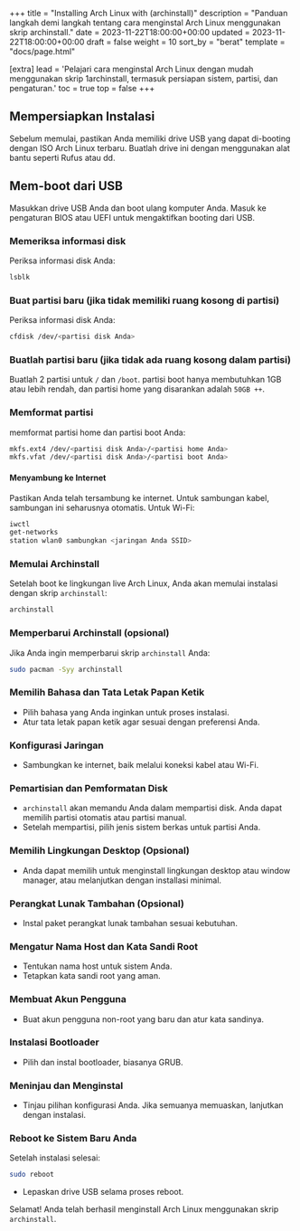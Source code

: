 +++
title = "Installing Arch Linux with (archinstall)"
description = "Panduan langkah demi langkah tentang cara menginstal Arch Linux menggunakan skrip archinstall."
date = 2023-11-22T18:00:00+00:00
updated = 2023-11-22T18:00:00+00:00
draft = false
weight = 10
sort_by = "berat"
template = "docs/page.html"

[extra]
lead = 'Pelajari cara menginstal Arch Linux dengan mudah menggunakan skrip 1archinstall, termasuk persiapan sistem, partisi, dan pengaturan.'
toc = true
top = false
+++

## Mempersiapkan Instalasi
Sebelum memulai, pastikan Anda memiliki drive USB yang dapat di-booting dengan ISO Arch Linux terbaru. Buatlah drive ini dengan menggunakan alat bantu seperti Rufus atau dd.

## Mem-boot dari USB
Masukkan drive USB Anda dan boot ulang komputer Anda. Masuk ke pengaturan BIOS atau UEFI untuk mengaktifkan booting dari USB.

### Memeriksa informasi disk
Periksa informasi disk Anda:
```bash
lsblk
```

### Buat partisi baru (jika tidak memiliki ruang kosong di partisi)
Periksa informasi disk Anda:
```bash
cfdisk /dev/<partisi disk Anda>
```

### Buatlah partisi baru (jika tidak ada ruang kosong dalam partisi)
Buatlah 2 partisi untuk `/` dan `/boot`. partisi boot hanya membutuhkan 1GB atau lebih rendah, dan partisi home
yang disarankan adalah `50GB ++`.

### Memformat partisi
memformat partisi home dan partisi boot Anda:
```bash
mkfs.ext4 /dev/<partisi disk Anda>/<partisi home Anda>
mkfs.vfat /dev/<partisi disk Anda>/<partisi boot Anda>
```

#### Menyambung ke Internet
Pastikan Anda telah tersambung ke internet. Untuk sambungan kabel, sambungan ini seharusnya otomatis. Untuk Wi-Fi:
```bash
iwctl
get-networks
station wlan0 sambungkan <jaringan Anda SSID>
```

### Memulai Archinstall
Setelah boot ke lingkungan live Arch Linux, Anda akan memulai instalasi dengan skrip `archinstall`:
``` bash
archinstall
```

### Memperbarui Archinstall (opsional)
Jika Anda ingin memperbarui
skrip `archinstall` Anda:
```bash
sudo pacman -Syy archinstall
```

### Memilih Bahasa dan Tata Letak Papan Ketik
- Pilih bahasa yang Anda inginkan untuk proses instalasi.
- Atur tata letak papan ketik agar sesuai dengan preferensi Anda.

### Konfigurasi Jaringan
- Sambungkan ke internet, baik melalui koneksi kabel atau Wi-Fi.

### Pemartisian dan Pemformatan Disk
- `archinstall` akan memandu Anda dalam mempartisi disk. Anda dapat memilih partisi otomatis atau partisi manual.
- Setelah mempartisi, pilih jenis sistem berkas untuk partisi Anda.

### Memilih Lingkungan Desktop (Opsional)
- Anda dapat memilih untuk menginstall lingkungan desktop atau window manager, atau melanjutkan dengan installasi minimal.

### Perangkat Lunak Tambahan (Opsional)
- Instal paket perangkat lunak tambahan sesuai kebutuhan.

### Mengatur Nama Host dan Kata Sandi Root
- Tentukan nama host untuk sistem Anda.
- Tetapkan kata sandi root yang aman.

### Membuat Akun Pengguna
- Buat akun pengguna non-root yang baru dan atur kata sandinya.

### Instalasi Bootloader
- Pilih dan instal bootloader, biasanya GRUB.

### Meninjau dan Menginstal
- Tinjau pilihan konfigurasi Anda. Jika semuanya memuaskan, lanjutkan dengan instalasi.

### Reboot ke Sistem Baru Anda
Setelah instalasi selesai:
```bash
sudo reboot
```
- Lepaskan drive USB selama proses reboot.

Selamat! Anda telah berhasil menginstall Arch Linux menggunakan skrip `archinstall`.
